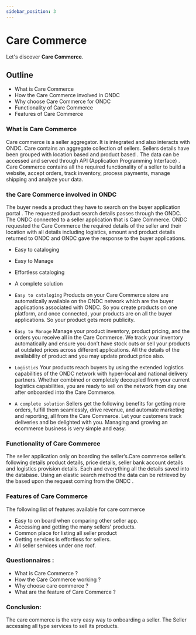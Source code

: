 ```yaml
---
sidebar_position: 3
---
```


# Care Commerce

Let's discover **Care Commerce**.

## Outline 
- What is Care Commerce
- How the Care Commerce involved in ONDC
- Why choose Care Commerce for ONDC
- Functionality of Care Commerce
- Features of Care Commerce

### What is Care Commerce
Care commerce is a seller aggregator. It is integrated and also interacts with ONDC. Care contains an aggregate collection of sellers. Sellers details have been grouped with location based and product based . The data can be accessed and served through API (Application Programming Interface) . Care Commerce contains all the required functionality of a seller to build a website, accept orders, track inventory, process payments, manage shipping and analyze your data.

### the Care Commerce involved in ONDC

The buyer needs a product they have to search on the buyer application portal . The requested product search details passes through the ONDC. The ONDC connected to a seller application that is Care Commerce. ONDC requested the Care Commerce the required details of the seller and their location with all details including logistics, amount and product details returned to ONDC and ONDC gave the response to the buyer applications.

- Easy to cataloging
- Easy to Manage
- Effortless cataloging
- A complete solution

- ``` Easy to cataloging ```
Products on your Care Commerce store are automatically available on the ONDC network which are the buyer applications associated with ONDC. So you create products on one platform, and once connected, your products are on all the buyer applications. So your product gets more publicity.

- ``` Easy to Manage ```
Manage your product inventory, product pricing, and the orders you receive all in the Care Commerce. We track your inventory automatically and ensure you don’t have stock outs or sell your products at outdated prices across different applications. All the details of the availability of product and you may update product price also.

- ``` Logistics ```
Your products reach buyers by using the extended logistics capabilities of the ONDC network with hyper-local and national delivery partners. Whether combined or completely decoupled from your current logistics capabilities, you are ready to sell on the network from day one after onboarded into the Care Commerce.

- ``` A complete solution ```
Sellers get the following benefits for getting more orders, fulfill them seamlessly, drive revenue, and automate marketing and reporting, all from the Care Commerce. Let your customers track deliveries and be delighted with you. Managing and growing an ecommerce business is very simple and easy.

### Functionality of Care Commerce

The seller application only on boarding the seller’s.Care commerce seller’s following details product details, price details, seller bank account details and logistics provision details. Each and everything all the details saved into the database. Using an elastic search method the data can be retrieved by the based upon the request coming from the ONDC . 


### Features of Care Commerce

The following list of features available for care commerce

- Easy to on board when comparing other seller app.
- Accessing and getting the many sellers' products.
- Common place for listing all seller product
- Getting services is effortless for sellers.
- All seller services under one roof.

### Questionnaires : 
- What is Care Commerce ?
- How the Care Commerce working ?
- Why choose care commerce ?
- What are the feature of Care Commerce ?


### Conclusion:
The care commerce is the very easy way to onboarding a seller. The Seller accessing  all type services to sell its products.
